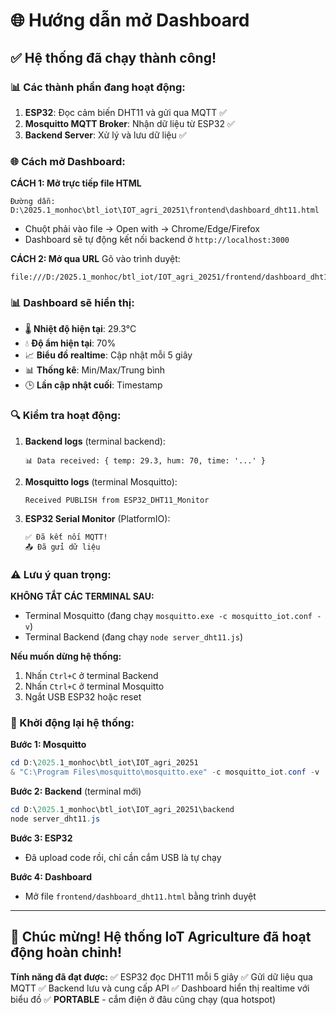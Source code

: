# 🌐 Hướng dẫn mở Dashboard

## ✅ Hệ thống đã chạy thành công!

### 📊 Các thành phần đang hoạt động:

1. **ESP32**: Đọc cảm biến DHT11 và gửi qua MQTT ✅
2. **Mosquitto MQTT Broker**: Nhận dữ liệu từ ESP32 ✅  
3. **Backend Server**: Xử lý và lưu dữ liệu ✅

### 🌐 Cách mở Dashboard:

**CÁCH 1: Mở trực tiếp file HTML**
```
Đường dẫn: D:\2025.1_monhoc\btl_iot\IOT_agri_20251\frontend\dashboard_dht11.html
```
- Chuột phải vào file → Open with → Chrome/Edge/Firefox
- Dashboard sẽ tự động kết nối backend ở `http://localhost:3000`

**CÁCH 2: Mở qua URL**
Gõ vào trình duyệt:
```
file:///D:/2025.1_monhoc/btl_iot/IOT_agri_20251/frontend/dashboard_dht11.html
```

### 📊 Dashboard sẽ hiển thị:

- 🌡️ **Nhiệt độ hiện tại**: 29.3°C
- 💧 **Độ ẩm hiện tại**: 70%
- 📈 **Biểu đồ realtime**: Cập nhật mỗi 5 giây
- 📊 **Thống kê**: Min/Max/Trung bình
- 🕒 **Lần cập nhật cuối**: Timestamp

### 🔍 Kiểm tra hoạt động:

1. **Backend logs** (terminal backend):
   ```
   📊 Data received: { temp: 29.3, hum: 70, time: '...' }
   ```

2. **Mosquitto logs** (terminal Mosquitto):
   ```
   Received PUBLISH from ESP32_DHT11_Monitor
   ```

3. **ESP32 Serial Monitor** (PlatformIO):
   ```
   ✅ Đã kết nối MQTT!
   📤 Đã gửi dữ liệu
   ```

### ⚠️ Lưu ý quan trọng:

**KHÔNG TẮT CÁC TERMINAL SAU:**
- Terminal Mosquitto (đang chạy `mosquitto.exe -c mosquitto_iot.conf -v`)
- Terminal Backend (đang chạy `node server_dht11.js`)

**Nếu muốn dừng hệ thống:**
1. Nhấn `Ctrl+C` ở terminal Backend
2. Nhấn `Ctrl+C` ở terminal Mosquitto
3. Ngắt USB ESP32 hoặc reset

### 🔄 Khởi động lại hệ thống:

**Bước 1: Mosquitto**
```powershell
cd D:\2025.1_monhoc\btl_iot\IOT_agri_20251
& "C:\Program Files\mosquitto\mosquitto.exe" -c mosquitto_iot.conf -v
```

**Bước 2: Backend** (terminal mới)
```powershell
cd D:\2025.1_monhoc\btl_iot\IOT_agri_20251\backend
node server_dht11.js
```

**Bước 3: ESP32**
- Đã upload code rồi, chỉ cần cắm USB là tự chạy

**Bước 4: Dashboard**
- Mở file `frontend/dashboard_dht11.html` bằng trình duyệt

---

## 🎉 Chúc mừng! Hệ thống IoT Agriculture đã hoạt động hoàn chỉnh!

**Tính năng đã đạt được:**
✅ ESP32 đọc DHT11 mỗi 5 giây
✅ Gửi dữ liệu qua MQTT
✅ Backend lưu và cung cấp API
✅ Dashboard hiển thị realtime với biểu đồ
✅ **PORTABLE** - cắm điện ở đâu cũng chạy (qua hotspot)
